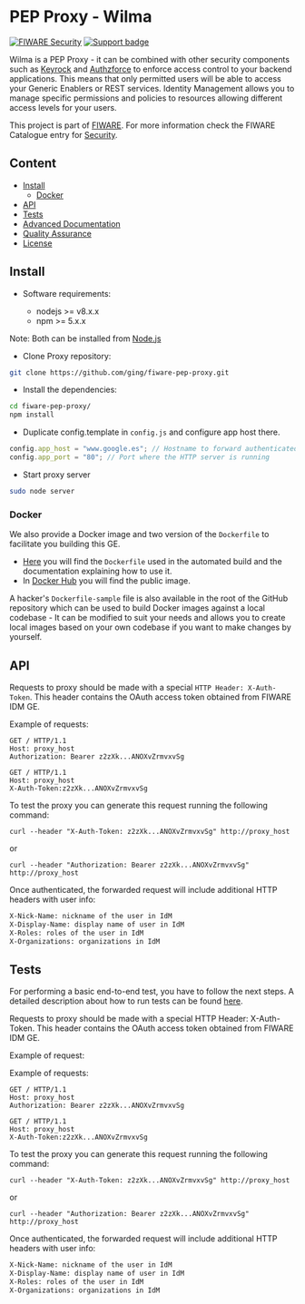 # PEP Proxy - Wilma

[![FIWARE Security](https://nexus.lab.fiware.org/static/badges/chapters/security.svg)](https://www.fiware.org/developers/catalogue/)
[![Support badge](https://img.shields.io/badge/tag-fiware--wilma-orange.svg?logo=stackoverflow)](https://stackoverflow.com/questions/tagged/fiware-wilma)

Wilma is a PEP Proxy - it can be combined with other security components such as
[Keyrock](https://github.com/ging/fiware-idm) and [Authzforce](https://github.com/authzforce/server) to enforce access
control to your backend applications. This means that only permitted users will be able to access your Generic Enablers
or REST services. Identity Management allows you to manage specific permissions and policies to resources allowing
different access levels for your users.

This project is part of [FIWARE](https://www.fiware.org/). For more information check the FIWARE Catalogue entry for
[Security](https://github.com/Fiware/catalogue/tree/master/security).

## Content

<span/>

-   [Install](#how-to-build--install)
    -   [Docker](#docker)
-   [API](#api-overview)
-   [Tests](#tests)
-   [Advanced Documentation](#advanced-documentation)
-   [Quality Assurance](#quality-assurance)
-   [License](#license)

## Install

-   Software requirements:

    -   nodejs >= v8.x.x
    -   npm >= 5.x.x

Note: Both can be installed from [Node.js](http://nodejs.org/download/)

-   Clone Proxy repository:

```bash
git clone https://github.com/ging/fiware-pep-proxy.git
```

-   Install the dependencies:

```bash
cd fiware-pep-proxy/
npm install
```

-   Duplicate config.template in `config.js` and configure app host there.

```javascript
config.app_host = "www.google.es"; // Hostname to forward authenticated requests
config.app_port = "80"; // Port where the HTTP server is running
```

-   Start proxy server

```bash
sudo node server
```

### Docker

We also provide a Docker image and two version of the `Dockerfile` to facilitate you building this GE.

-   [Here](https://github.com/ging/fiware-pep-proxy/tree/master/extras/docker) you will find the `Dockerfile` used in
    the automated build and the documentation explaining how to use it.
-   In [Docker Hub](https://hub.docker.com/r/fiware/pep-proxy/) you will find the public image.

A hacker's `Dockerfile-sample` file is also available in the root of the GitHub repository which can be used to build
Docker images against a local codebase - It can be modified to suit your needs and allows you to create local images
based on your own codebase if you want to make changes by yourself.

## API

Requests to proxy should be made with a special `HTTP Header: X-Auth-Token`. This header contains the OAuth access token
obtained from FIWARE IDM GE.

Example of requests:

```text
GET / HTTP/1.1
Host: proxy_host
Authorization: Bearer z2zXk...ANOXvZrmvxvSg
```

```text
GET / HTTP/1.1
Host: proxy_host
X-Auth-Token:z2zXk...ANOXvZrmvxvSg
```

To test the proxy you can generate this request running the following command:

```console
curl --header "X-Auth-Token: z2zXk...ANOXvZrmvxvSg" http://proxy_host
```
or

```console
curl --header "Authorization: Bearer z2zXk...ANOXvZrmvxvSg" http://proxy_host
```
Once authenticated, the forwarded request will include additional HTTP headers with user info:

```bash
X-Nick-Name: nickname of the user in IdM
X-Display-Name: display name of user in IdM
X-Roles: roles of the user in IdM
X-Organizations: organizations in IdM
```

## Tests

For performing a basic end-to-end test, you have to follow the next steps. A detailed description about how to run tests
can be found [here](http://fiware-pep-proxy.readthedocs.org/en/latest/admin_guide#end-to-end-testing).

Requests to proxy should be made with a special HTTP Header: X-Auth-Token. This header contains the OAuth access token
obtained from FIWARE IDM GE.

Example of request:

Example of requests:

```text
GET / HTTP/1.1
Host: proxy_host
Authorization: Bearer z2zXk...ANOXvZrmvxvSg
```

```text
GET / HTTP/1.1
Host: proxy_host
X-Auth-Token:z2zXk...ANOXvZrmvxvSg
```

To test the proxy you can generate this request running the following command:

```console
curl --header "X-Auth-Token: z2zXk...ANOXvZrmvxvSg" http://proxy_host
```
or

```console
curl --header "Authorization: Bearer z2zXk...ANOXvZrmvxvSg" http://proxy_host
```

Once authenticated, the forwarded request will include additional HTTP headers with user info:

```bash
X-Nick-Name: nickname of the user in IdM
X-Display-Name: display name of user in IdM
X-Roles: roles of the user in IdM
X-Organizations: organizations in IdM
```
